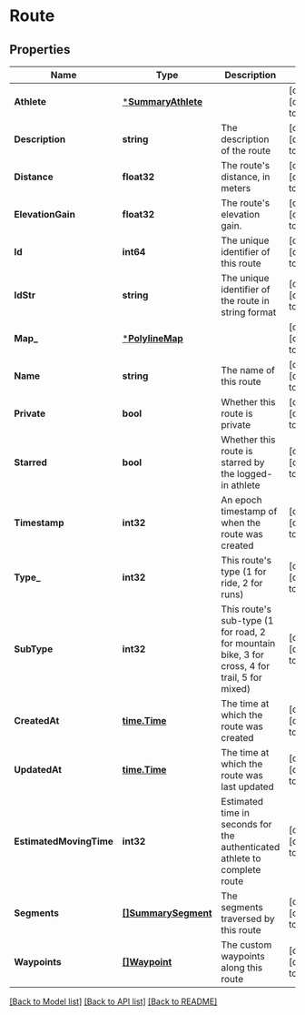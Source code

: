 # Route

## Properties
Name | Type | Description | Notes
------------ | ------------- | ------------- | -------------
**Athlete** | [***SummaryAthlete**](SummaryAthlete.md) |  | [optional] [default to null]
**Description** | **string** | The description of the route | [optional] [default to null]
**Distance** | **float32** | The route&#39;s distance, in meters | [optional] [default to null]
**ElevationGain** | **float32** | The route&#39;s elevation gain. | [optional] [default to null]
**Id** | **int64** | The unique identifier of this route | [optional] [default to null]
**IdStr** | **string** | The unique identifier of the route in string format | [optional] [default to null]
**Map_** | [***PolylineMap**](PolylineMap.md) |  | [optional] [default to null]
**Name** | **string** | The name of this route | [optional] [default to null]
**Private** | **bool** | Whether this route is private | [optional] [default to null]
**Starred** | **bool** | Whether this route is starred by the logged-in athlete | [optional] [default to null]
**Timestamp** | **int32** | An epoch timestamp of when the route was created | [optional] [default to null]
**Type_** | **int32** | This route&#39;s type (1 for ride, 2 for runs) | [optional] [default to null]
**SubType** | **int32** | This route&#39;s sub-type (1 for road, 2 for mountain bike, 3 for cross, 4 for trail, 5 for mixed) | [optional] [default to null]
**CreatedAt** | [**time.Time**](time.Time.md) | The time at which the route was created | [optional] [default to null]
**UpdatedAt** | [**time.Time**](time.Time.md) | The time at which the route was last updated | [optional] [default to null]
**EstimatedMovingTime** | **int32** | Estimated time in seconds for the authenticated athlete to complete route | [optional] [default to null]
**Segments** | [**[]SummarySegment**](SummarySegment.md) | The segments traversed by this route | [optional] [default to null]
**Waypoints** | [**[]Waypoint**](Waypoint.md) | The custom waypoints along this route | [optional] [default to null]

[[Back to Model list]](../README.md#documentation-for-models) [[Back to API list]](../README.md#documentation-for-api-endpoints) [[Back to README]](../README.md)


